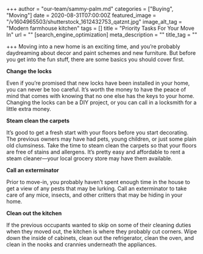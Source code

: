 +++
author = "our-team/sammy-palm.md"
categories = ["Buying", "Moving"]
date = 2020-08-31T07:00:00Z
featured_image = "/v1604965503/shutterstock_1612432753_qatznt.jpg"
image_alt_tag = "Modern farmhouse kitchen"
tags = []
title = "Priority Tasks For Your Move In"
url = ""
[search_engine_optimization]
meta_description = ""
title_tag = ""

+++
Moving into a new home is an exciting time, and you’re probably daydreaming about decor and paint schemes and new furniture. But before you get into the fun stuff, there are some basics you should cover first.

**Change the locks**

Even if you’re promised that new locks have been installed in your home, you can never be too careful. It’s worth the money to have the peace of mind that comes with knowing that no one else has the keys to your home. Changing the locks can be a DIY project, or you can call in a locksmith for a little extra money.

**Steam clean the carpets**

It’s good to get a fresh start with your floors before you start decorating. The previous owners may have had pets, young children, or just some plain old clumsiness. Take the time to steam clean the carpets so that your floors are free of stains and allergens. It’s pretty easy and affordable to rent a steam cleaner—your local grocery store may have them available.

**Call an exterminator**

Prior to move-in, you probably haven’t spent enough time in the house to get a view of any pests that may be lurking. Call an exterminator to take care of any mice, insects, and other critters that may be hiding in your home.

**Clean out the kitchen**

If the previous occupants wanted to skip on some of their cleaning duties when they moved out, the kitchen is where they probably cut corners. Wipe down the inside of cabinets, clean out the refrigerator, clean the oven, and clean in the nooks and crannies underneath the appliances.